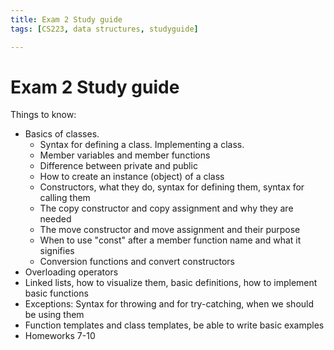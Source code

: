 ```yaml
---
title: Exam 2 Study guide
tags: [CS223, data structures, studyguide]

---
```


# Exam 2 Study guide

Things to know:

- Basics of classes. 
    - Syntax for defining a class. Implementing a class.
    - Member variables and member functions
    - Difference between private and public
    - How to create an instance (object) of a class
    - Constructors, what they do, syntax for defining them, syntax for calling them
    - The copy constructor and copy assignment and why they are needed
    - The move constructor and move assignment and their purpose
    - When to use "const" after a member function name and what it signifies
    - Conversion functions and convert constructors
- Overloading operators
- Linked lists, how to visualize them, basic definitions, how to implement basic functions
- Exceptions: Syntax for throwing and for try-catching, when we should be using them
- Function templates and class templates, be able to write basic examples
- Homeworks 7-10